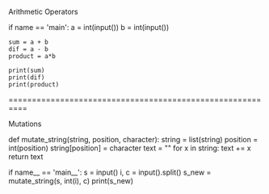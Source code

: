 Arithmetic Operators


if name == 'main':
    a = int(input())
    b = int(input())
    
    sum = a + b
    dif = a - b
    product = a*b
    
    print(sum)
    print(dif)
    print(product)

==========================================================

Mutations

def mutate_string(string, position, character):
    string = list(string)
    position = int(position)
    string[position] = character
    text = ""
    for  x in string:
        text += x
    return text
    
if name__ == 'main__':
    s = input()
    i, c = input().split()
    s_new = mutate_string(s, int(i), c)
    print(s_new)
